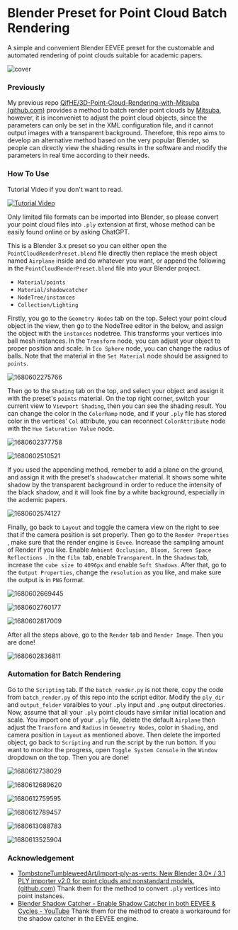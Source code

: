 # Blender Preset for Point Cloud Batch Rendering

 A simple and convenient Blender EEVEE preset for the customable and automated rendering of point clouds suitable for academic papers.

![cover](image/README/cover.jpg)

### Previously

My previous repo [QifHE/3D-Point-Cloud-Rendering-with-Mitsuba (github.com)](https://github.com/QifHE/3D-Point-Cloud-Rendering-with-Mitsuba) provides a method to batch render point clouds by [Mitsuba](https://github.com/mitsuba-renderer/mitsuba2), however, it is inconveniet to adjust the point cloud objects, since the parameters can only be set in the XML configuration file, and it cannot output images with a transparent background. Therefore, this repo aims to develop an alternative method based on the very popular Blender, so people can directly view the shading results in the software and modify the parameters in real time according to their needs.

### How To Use

Tutorial Video if you don't want to read.

[![Tutorial Video](image/README/1680618245812.png)](tutorial_blenderpointcloud.mp4)

Only limited file formats can be imported into Blender, so please convert your point cloud files into `.ply` extension at first, whose method can be easily found online or by asking ChatGPT.

This is a Blender 3.x preset so you can either open the `PointCloudRenderPreset.blend` file directly then replace the mesh object named  `Airplane` inside and do whatever you want, or append the following in the `PointCloudRenderPreset.blend` file into your Blender project.

- `Material/points`
- `Material/shadowcatcher`
- `NodeTree/instances`
- `Collection/Lighting`

Firstly, you go to the `Geometry Nodes` tab on the top. Select your point cloud object in the view, then go to the NodeTree editor in the below, and assign the object with the `instances` nodetree. This transforms your vertices into ball mesh instances. In the `Transform` node, you can adjust your object to proper position and scale. In `Ico Sphere` node, you can change the radius of balls. Note that the material in the `Set Material` node should be assigned to `points`.

![1680602275766](image/README/1680602275766.png)

Then go to the `Shading` tab on the top, and select your object and assign it with the preset's `points` material. On the top right corner, switch your current view to `Viewport Shading`, then you can see the shading result. You can change the color in the `ColorRamp` node, and if your `.ply` file has stored color in the vertices' `Col` attribute, you can reconnect `ColorAttribute` node with the `Hue Saturation Value` node.

![1680602377758](image/README/1680602377758.png)

![1680602510521](image/README/1680602510521.png)

If you used the appending method, remeber to add a plane on the ground, and assign it with the preset's `shadowcatcher` material. It shows some white shadow by the transparent background in order to reduce the intensity of the black shadow, and it will look fine by a white background, especially in the acdemic papers.

![1680602574127](image/README/1680602574127.png)

Finally, go back to `Layout` and toggle the camera view on the right to see that if the camera position is set properly. Then go to the  `Render Properties `, make sure that the render engine is `Eevee`. Increase the sampling amount of Render if you like. Enable `Ambient Occlusion, Bloom, Screen Space Reflections `. In the `film `tab, enable `Transparent`. In the  `Shadows` tab, increase the `cube size `to `4096px` and enable `Soft Shadows`. After that, go to the `Output Properties`, change the `resolution` as you like, and make sure the output is in `PNG` format.

![1680602669445](image/README/1680602669445.png)

![1680602760177](image/README/1680602760177.png)

![1680602817009](image/README/1680602817009.png)

After all the steps above, go to the `Render` tab and `Render Image`. Then you are done!

![1680602836811](image/README/1680602836811.png)

### Automation for Batch Rendering

Go to the `Scripting` tab. If the `batch_render.py` is not there, copy the code from `batch_render.py` of this repo into the script editor. Modify the `ply_dir` and `output_folder` varaibles to your `.ply` input and `.png` output directories. Now, assume that all your `.ply` point clouds have similar initial location and scale. You import one of your `.ply` file, delete the default `Airplane` then adjust the  `Transform `and `Radius` in `Geometry Nodes`, color in `Shading`, and camera position in `Layout` as mentioned above. Then delete the imported object, go back to `Scripting` and run the script by the run botton. If you want to monitor the progress, open `Toggle System Console` in the `Window` dropdown on the top. Then you are done!

![1680612738029](image/README/1680612738029.png)

![1680612689620](image/README/1680612689620.png)

![1680612759595](image/README/1680612759595.png)

![1680612789457](image/README/1680612789457.png)

![1680613088783](image/README/1680613088783.png)

![1680613525904](image/README/1680613525904.png)

### Acknowledgement

- [TombstoneTumbleweedArt/import-ply-as-verts: New Blender 3.0* / 3.1 PLY importer v2.0 for point clouds and nonstandard models. (github.com)](https://github.com/TombstoneTumbleweedArt/import-ply-as-verts) Thank them for the method to convert `.ply` vertices into point instances.
- [Blender Shadow Catcher - Enable Shadow Catcher in both EEVEE &amp; Cycles - YouTube](https://www.youtube.com/watch?v=xFi_88TIQgc) Thank them for the method to create a workaround for the shadow catcher in the EEVEE engine.
